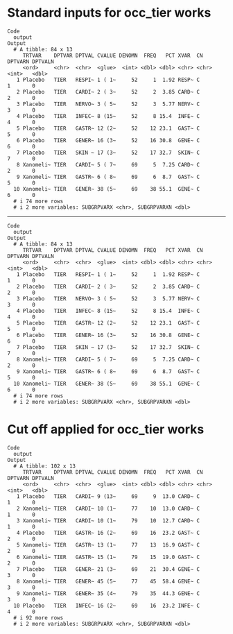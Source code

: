 # Standard inputs for occ_tier works

    Code
      output
    Output
      # A tibble: 84 x 13
         TRTVAR    DPTVAR DPTVAL CVALUE DENOMN  FREQ   PCT XVAR  CN    DPTVARN DPTVALN
         <ord>     <chr>  <chr>  <glue>  <int> <dbl> <dbl> <chr> <chr>   <int>   <dbl>
       1 Placebo   TIER   RESPI~ 1 ( 1~     52     1  1.92 RESP~ C           1       0
       2 Placebo   TIER   CARDI~ 2 ( 3~     52     2  3.85 CARD~ C           2       0
       3 Placebo   TIER   NERVO~ 3 ( 5~     52     3  5.77 NERV~ C           3       0
       4 Placebo   TIER   INFEC~ 8 (15~     52     8 15.4  INFE~ C           4       0
       5 Placebo   TIER   GASTR~ 12 (2~     52    12 23.1  GAST~ C           5       0
       6 Placebo   TIER   GENER~ 16 (3~     52    16 30.8  GENE~ C           6       0
       7 Placebo   TIER   SKIN ~ 17 (3~     52    17 32.7  SKIN~ C           7       0
       8 Xanomeli~ TIER   CARDI~ 5 ( 7~     69     5  7.25 CARD~ C           2       0
       9 Xanomeli~ TIER   GASTR~ 6 ( 8~     69     6  8.7  GAST~ C           5       0
      10 Xanomeli~ TIER   GENER~ 38 (5~     69    38 55.1  GENE~ C           6       0
      # i 74 more rows
      # i 2 more variables: SUBGRPVARX <chr>, SUBGRPVARXN <dbl>

---

    Code
      output
    Output
      # A tibble: 84 x 13
         TRTVAR    DPTVAR DPTVAL CVALUE DENOMN  FREQ   PCT XVAR  CN    DPTVARN DPTVALN
         <ord>     <chr>  <chr>  <glue>  <int> <dbl> <dbl> <chr> <chr>   <int>   <dbl>
       1 Placebo   TIER   RESPI~ 1 ( 1~     52     1  1.92 RESP~ C           1       0
       2 Placebo   TIER   CARDI~ 2 ( 3~     52     2  3.85 CARD~ C           2       0
       3 Placebo   TIER   NERVO~ 3 ( 5~     52     3  5.77 NERV~ C           3       0
       4 Placebo   TIER   INFEC~ 8 (15~     52     8 15.4  INFE~ C           4       0
       5 Placebo   TIER   GASTR~ 12 (2~     52    12 23.1  GAST~ C           5       0
       6 Placebo   TIER   GENER~ 16 (3~     52    16 30.8  GENE~ C           6       0
       7 Placebo   TIER   SKIN ~ 17 (3~     52    17 32.7  SKIN~ C           7       0
       8 Xanomeli~ TIER   CARDI~ 5 ( 7~     69     5  7.25 CARD~ C           2       0
       9 Xanomeli~ TIER   GASTR~ 6 ( 8~     69     6  8.7  GAST~ C           5       0
      10 Xanomeli~ TIER   GENER~ 38 (5~     69    38 55.1  GENE~ C           6       0
      # i 74 more rows
      # i 2 more variables: SUBGRPVARX <chr>, SUBGRPVARXN <dbl>

# Cut off applied for occ_tier works

    Code
      output
    Output
      # A tibble: 102 x 13
         TRTVAR    DPTVAR DPTVAL CVALUE DENOMN  FREQ   PCT XVAR  CN    DPTVARN DPTVALN
         <ord>     <chr>  <chr>  <glue>  <int> <dbl> <dbl> <chr> <chr>   <int>   <dbl>
       1 Placebo   TIER   CARDI~ 9 (13~     69     9  13.0 CARD~ C           1       0
       2 Xanomeli~ TIER   CARDI~ 10 (1~     77    10  13.0 CARD~ C           1       0
       3 Xanomeli~ TIER   CARDI~ 10 (1~     79    10  12.7 CARD~ C           1       0
       4 Placebo   TIER   GASTR~ 16 (2~     69    16  23.2 GAST~ C           2       0
       5 Xanomeli~ TIER   GASTR~ 13 (1~     77    13  16.9 GAST~ C           2       0
       6 Xanomeli~ TIER   GASTR~ 15 (1~     79    15  19.0 GAST~ C           2       0
       7 Placebo   TIER   GENER~ 21 (3~     69    21  30.4 GENE~ C           3       0
       8 Xanomeli~ TIER   GENER~ 45 (5~     77    45  58.4 GENE~ C           3       0
       9 Xanomeli~ TIER   GENER~ 35 (4~     79    35  44.3 GENE~ C           3       0
      10 Placebo   TIER   INFEC~ 16 (2~     69    16  23.2 INFE~ C           4       0
      # i 92 more rows
      # i 2 more variables: SUBGRPVARX <chr>, SUBGRPVARXN <dbl>

